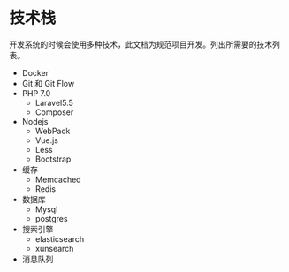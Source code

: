# 技术栈

开发系统的时候会使用多种技术，此文档为规范项目开发。列出所需要的技术列表。

- Docker
- Git 和 Git Flow
- PHP 7.0
  - Laravel5.5
  - Composer
- Nodejs
  - WebPack
  - Vue.js
  - Less
  - Bootstrap
- 缓存
  - Memcached
  - Redis
- 数据库
  - Mysql
  - postgres
- 搜索引擎
  - elasticsearch
  - xunsearch
- 消息队列
